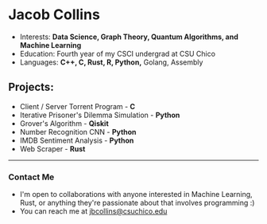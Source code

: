 # Jacob Collins
- Interests: **Data Science, Graph Theory, Quantum Algorithms, and Machine Learning**
- Education: Fourth year of my CSCI undergrad at CSU Chico
- Languages: **C++, C, Rust, R, Python,** Golang, Assembly
## Projects:
   - Client / Server Torrent Program - **C**
   - Iterative Prisoner's Dilemma Simulation - **Python**
   - Grover's Algorithm - **Qiskit**
   - Number Recognition CNN - **Python**
   - IMDB Sentiment Analysis - **Python**
   - Web Scraper - **Rust**

---
### Contact Me
-  I'm open to collaborations with anyone interested in Machine Learning, Rust, or anything they're passionate about that involves programming :)
-  You can reach me at jbcollins@csuchico.edu

<!---
collinsjacob127/collinsjacob127 is a ✨ special ✨ repository because its `README.md` (this file) appears on your GitHub profile.
You can click the Preview link to take a look at your changes.
--->
